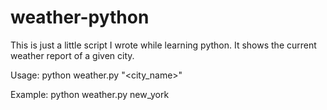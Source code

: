 # weather-python

This is just a little script I wrote while learning python. It shows the current weather report of a given city.

Usage: python weather.py "<city_name>"

Example: python weather.py new_york

